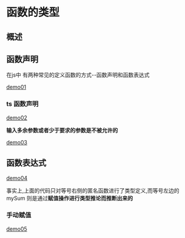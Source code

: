 # 函数的类型

## 概述

## 函数声明

在js中 有两种常见的定义函数的方式--函数声明和函数表达式

[demo01][demo01]

### ts 函数声明

[demo02][demo02]

**输入多余参数或者少于要求的参数是不被允许的**

[demo03][demo03]

## 函数表达式

[demo04][demo04]

事实上,上面的代码只对等号右侧的匿名函数进行了类型定义,而等号左边的mySum 则是通过**赋值操作进行类型推论而推断出来的**

###  手动赋值
[demo05][demo05]








[demo01]: ./01.ts
[demo02]: ./02.ts
[demo03]: ./03.ts
[demo04]: ./04.ts
[demo05]: ./05.ts

